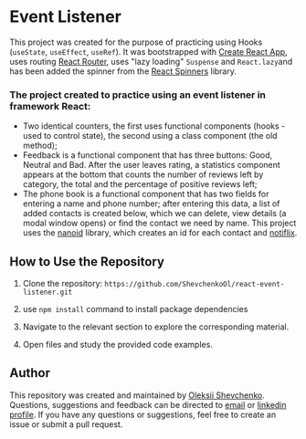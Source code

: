 # Event Listener
This project was created for the purpose of practicing using Hooks (```useState```, ```useEffect```, ```useRef```). It was bootstrapped with [Create React App](https://github.com/facebook/create-react-app), uses routing [React Router](https://reactrouter.com/en/main), uses "lazy loading"
```Suspense``` and ```React.lazy```and has been added the spinner from the [React Spinners](https://mhnpd.github.io/react-loader-spinner/) library.

### The project created to practice using an event listener in framework React:
* Two identical counters, the first uses functional components (hooks - used to control state), the second using a class component (the old method);
* Feedback is a functional component that has three buttons: Good, Neutral and Bad. After the user leaves rating, a statistics component appears at the bottom that counts the number of reviews left by category, the total and the percentage of positive reviews left;
* The phone book is a functional component that has two fields for entering a name and phone number; after entering this data, a list of added contacts is created below, which we can delete, view details (a modal window opens) or find the contact we need by name. This project uses the [nanoid](https://www.npmjs.com/package/nanoid) library, which creates an id for each contact and [notiflix](https://notiflix.github.io/notify).

## How to Use the Repository

1. Clone the repository: `https://github.com/ShevchenkoOl/react-event-listener.git`

2. use ```npm install``` command to install package dependencies

3. Navigate to the relevant section to explore the corresponding material.

4. Open files and study the provided code examples.

## Author
This repository was created and maintained by [Oleksii Shevchenko](https://shevchenkool.github.io/portfolio/). Questions, suggestions and feedback can be directed to [email](uzlabini@gmail.com) or [linkedin profile](linkedin.com/in/oleksii-shevchenko-535ab61b8).
If you have any questions or suggestions, feel free to create an issue or submit a pull request.
